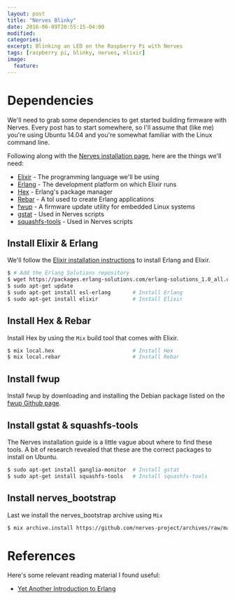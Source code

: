 ```yaml
---
layout: post
title: "Nerves Blinky"
date: 2016-06-09T20:55:15-04:00
modified:
categories:
excerpt: Blinking an LED on the Raspberry Pi with Nerves
tags: [raspberry pi, blinky, nerves, elixir]
image:
  feature:
---
```


# Dependencies

We'll need to grab some dependencies to get started building firmware with Nerves. Every post has to start somewhere, so I'll assume that (like me) you're using Ubuntu 14.04 and you're somewhat familiar with the Linux command line.

Following along with the [Nerves installation page](https://hexdocs.pm/nerves/installation.html), here are the things we'll need:

- [Elixir](http://elixir-lang.org/) - The programming language we'll be using
- [Erlang](http://www.erlang.org/) - The development platform on which Elixir runs
- [Hex](https://hex.pm/) - Erlang's package manager
- [Rebar](https://github.com/erlang/rebar3) - A tol used to create Erlang applications
- [fwup](https://github.com/fhunleth/fwup) - A firmware update utility for embedded Linux systems
- [gstat](http://manpages.ubuntu.com/manpages/wily/man1/gstat.1.html) - Used in Nerves scripts
- [squashfs-tools](http://packages.ubuntu.com/trusty/squashfs-tools) - Used in Nerves scripts

## Install Elixir & Erlang

We'll follow the [Elixir installation instructions](http://elixir-lang.org/install.html) to install Erlang and Elixir.

```bash
$ # Add the Erlang Solutions repository
$ wget https://packages.erlang-solutions.com/erlang-solutions_1.0_all.deb && sudo dpkg -i erlang-solutions_1.0_all.deb
$ sudo apt-get update
$ sudo apt-get install esl-erlang       # Install Erlang
$ sudo apt-get install elixir           # Install Elixir
```

## Install Hex & Rebar
Install Hex by using the `Mix` build tool that comes with Elixir.

```bash
$ mix local.hex                         # Install Hex
$ mix local.rebar                       # Install Rebar
```

## Install fwup
Install fwup by downloading and installing the Debian package listed on the [fwup Github page](https://github.com/fhunleth/fwup#installing).

## Install gstat & squashfs-tools
The Nerves installation guide is a little vague about where to find these tools. A bit of research revealed that these are the correct packages to install on Ubuntu.

```bash
$ sudo apt-get install ganglia-monitor  # Install gstat
$ sudo apt-get install squashfs-tools   # Install squashfs-tools
```

## Install nerves_bootstrap
Last we install the nerves_bootstrap archive using `Mix`

```bash
$ mix archive.install https://github.com/nerves-project/archives/raw/master/nerves_bootstrap.ez
```

# References

Here's some relevant reading material I found useful:

- [Yet Another Introduction to Erlang](http://theerlangelist.blogspot.com/2012/12/yet-another-introduction-to-erlang.html)

